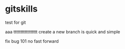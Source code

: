 # gitskills
test for git

aaa
ttttttttttttttttt create a new branch is quick and simple

fix bug 101
no fast forward
